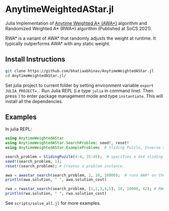# AnytimeWeightedAStar.jl

Julia Implementation of [Anytime Weighted A* (AWA*)](https://arxiv.org/abs/1110.2737) algorithm and Randomized Weighted A* (RWA*) algorithm (Published at SoCS 2021).

RWA* is a variant of AWA* that randomly adjusts the weight at runtime. It typically outperforms AWA* with any static weight.

## Install Instructions

```bash
git clone https://github.com/bhatiaabhinav/AnytimeWeightedAStar.jl
cd AnytimeWeightedAStar.jl/
```
Set julia project to current folder by setting environment variable `export JULIA_PROJECT=.`.
Run Julia REPL (i.e type `julia` in command line). Then press `]` to enter package management mode and type `instantiate`. This will install all the dependencies.

## Examples
In julia REPL:
```julia
using AnytimeWeightedAStar
using AnytimeWeightedAStar.SearchProblem: seed!, reset!
using AnytimeWeightedAStar.ExampleProblems  # Sliding Puzzle, Inverse Sliding Puzzle, Traveling Salesman Problem, City Navigation Problem. See src/example_problems directory for more details.

search_problem = SlidingPuzzle(4:4, 35:45);  # specifies a 4x4 sliding puzzle (also knowing as 15-Puzzle) with starting state (manhattan) heuristic randomly between 35 and 45.
seed!(search_problem, 1);
reset!(search_problem); # Creates a problem instance.

awa = awastar_search(search_problem, 2, 10, 10000);  # runs AWA* on the puzzle with a weight=2, a timelimit of 10 seconds and node-expansions limit of 10000.
println(awa.solution, " ", awa.solution_cost)

rwa = rwastar_search(search_problem, [1,2,3,4,5], 10, 10000, 42); # RWA* with weight set {1,2,3,4,5}, timelimit 10 seconds, node-expansions limit 10000, and RWA*'s random seed = 42.
println(rwa.solution, " ", rwa.solution_cost)
```

See `scripts/solve_all.jl` for more examples.

